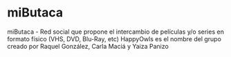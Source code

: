# miButaca
miButaca - Red social que propone el intercambio de películas y/o series en formato físico (VHS, DVD, Blu-Ray, etc)
HappyOwls es el nombre del grupo creado por Raquel González, Carla Maciá y Yaiza Panizo
